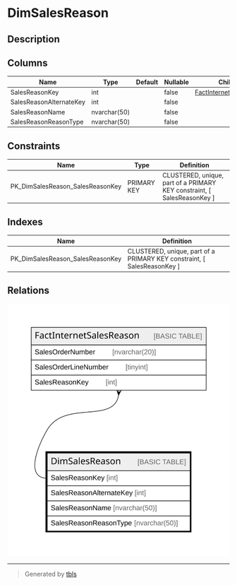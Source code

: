 # DimSalesReason

## Description

## Columns

| Name | Type | Default | Nullable | Children | Parents | Comment |
| ---- | ---- | ------- | -------- | -------- | ------- | ------- |
| SalesReasonKey | int |  | false | [FactInternetSalesReason](FactInternetSalesReason.md) |  |  |
| SalesReasonAlternateKey | int |  | false |  |  |  |
| SalesReasonName | nvarchar(50) |  | false |  |  |  |
| SalesReasonReasonType | nvarchar(50) |  | false |  |  |  |

## Constraints

| Name | Type | Definition |
| ---- | ---- | ---------- |
| PK_DimSalesReason_SalesReasonKey | PRIMARY KEY | CLUSTERED, unique, part of a PRIMARY KEY constraint, [ SalesReasonKey ] |

## Indexes

| Name | Definition |
| ---- | ---------- |
| PK_DimSalesReason_SalesReasonKey | CLUSTERED, unique, part of a PRIMARY KEY constraint, [ SalesReasonKey ] |

## Relations

![er](DimSalesReason.svg)

---

> Generated by [tbls](https://github.com/k1LoW/tbls)

